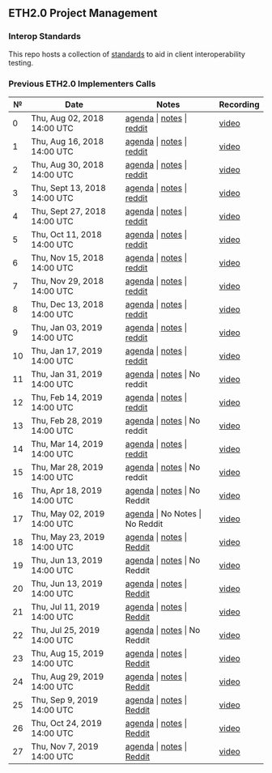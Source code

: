 ## ETH2.0 Project Management

### Interop Standards

This repo hosts a collection of [standards](./interop) to aid in client interoperability testing.

### Previous ETH2.0 Implementers Calls

 №  | Date                             | Notes          | Recording            |
--- | -------------------------------- | -------------- | -------------------- |
 0  | Thu, Aug 02, 2018 14:00 UTC       | [agenda](https://github.com/ethereum/beacon_chain/issues/44) \| [notes](eth2.0-implementers-calls/call_000.md) \| [reddit](https://www.reddit.com/r/ethereum/comments/949eo6/ethereum_sharding_implementers_call_0/)     | [video](https://www.youtube.com/watch?v=Ynqrka5DQOI) |
 1  | Thu, Aug 16, 2018 14:00 UTC      | [agenda](https://github.com/ethresearch/eth2.0-pm/issues/2)  \| [notes](eth2.0-implementers-calls/call_001.md) \| [reddit](https://www.reddit.com/r/ethereum/comments/97siac/live_eth20_implementers_call_1/)            | [video](https://www.youtube.com/watch?v=8F9NPGIv9vI) |
 2  | Thu, Aug 30, 2018 14:00 UTC      | [agenda](https://github.com/ethresearch/eth2.0-pm/issues/3)  \| [notes](eth2.0-implementers-calls/call_002.md) \| [reddit](https://www.reddit.com/r/ethereum/comments/9bjk2u/video_eth20_implementers_call_2/)           | [video](https://www.youtube.com/watch?v=66SFMJC0RQo) |
 3  | Thu, Sept 13, 2018 14:00 UTC     | [agenda](https://github.com/ethresearch/eth2.0-pm/issues/5)  \| [notes](eth2.0-implementers-calls/call_003.md) \| [reddit](https://www.reddit.com/r/ethereum/comments/9femq0/stream_eth20_implementers_call_3_9132018/)  | [video](https://www.youtube.com/watch?v=cp0LxJiyV3I) |
 4  | Thu, Sept 27, 2018 14:00 UTC     | [agenda](https://github.com/ethresearch/eth2.0-pm/issues/8)  \| [notes](eth2.0-implementers-calls/call_004.md) \| [reddit](https://www.reddit.com/r/ethereum/comments/9jd5sk/eth20_implementers_call_4_9272018_live/)    | [video](https://www.youtube.com/watch?v=SvcqFEwyZo0) |
 5  | Thu, Oct 11, 2018 14:00 UTC      | [agenda](https://github.com/ethresearch/eth2.0-pm/issues/11) \| [notes](eth2.0-implementers-calls/call_005.md) \| [reddit](https://www.reddit.com/r/ethereum/comments/9nb2uk/eth20_implementers_call_5_101118_fixed/)    | [video](https://www.youtube.com/watch?v=cNLO3vyod-E) |
 6  | Thu, Nov 15, 2018 14:00 UTC      | [agenda](https://github.com/ethresearch/eth2.0-pm/issues/15) \| [notes](eth2.0-implementers-calls/call_006.md) \| [reddit](https://www.reddit.com/r/ethereum/comments/9x5kk6/live_eth20_implementers_call_6_20181115_2pm_utc/)    | [video](https://www.youtube.com/watch?v=VNwANifX7qE) |
 7  | Thu, Nov 29, 2018 14:00 UTC      | [agenda](https://github.com/ethresearch/eth2.0-pm/issues/17) \| [notes](eth2.0-implementers-calls/call_007.md) \| [reddit](https://www.reddit.com/r/ethereum/comments/a18tlu/stream_eth20_implementers_call_7_11292018_2pm_utc/)  | [video](https://www.youtube.com/watch?v=Zl-yusB8oqY) |
 8  | Thu, Dec 13, 2018 14:00 UTC      | [agenda](https://github.com/ethresearch/eth2.0-pm/issues/19) \| [notes](eth2.0-implementers-calls/call_008.md) \| [reddit](https://www.reddit.com/r/ethereum/comments/a5n11i/stream_eth20_implementers_call_8_20181213/)  | [video](https://www.youtube.com/watch?v=NO9UlkpFKA0) |
 9  | Thu, Jan 03, 2019 14:00 UTC       | [agenda](https://github.com/ethresearch/eth2.0-pm/issues/21) \| [notes](eth2.0-implementers-calls/call_009.md) \| [reddit](https://www.reddit.com/r/ethereum/comments/ac1smo/livestream_eth20_implementers_call_9_201913_2pm/)  | [video](https://www.youtube.com/watch?v=6trA-5rjZUQ) |
 10 | Thu, Jan 17, 2019 14:00 UTC      | [agenda](https://github.com/ethresearch/eth2.0-pm/issues/23) \| [notes](eth2.0-implementers-calls/call_010.md) \| [reddit](https://www.reddit.com/r/ethereum/comments/agtomc/live_eth20_implementers_call_10_20190116_1400_utc/)  | [video](https://www.youtube.com/watch?v=KZ9fms_PrQU) |
 11 | Thu, Jan 31, 2019 14:00 UTC      | [agenda](https://github.com/ethresearch/eth2.0-pm/issues/27) \| [notes](eth2.0-implementers-calls/call_011.md) \| No reddit | [video](https://www.youtube.com/watch?v=wS3sOB_hfgk) |
 12 | Thu, Feb 14, 2019 14:00 UTC      | [agenda](https://github.com/ethresearch/eth2.0-pm/issues/29) \| [notes](eth2.0-implementers-calls/call_012.md) \| [reddit](https://www.reddit.com/r/ethereum/comments/aqe147/eth20_call_12_stream/)  | [video](https://www.youtube.com/watch?v=p1qHM2B8cGc) |
 13 | Thu, Feb 28, 2019 14:00 UTC      | [agenda](https://github.com/ethresearch/eth2.0-pm/issues/31) \| [notes](eth2.0-implementers-calls/call_013.md) \| No reddit  | [video](https://www.youtube.com/watch?v=0ZWG8hMbxes) |
 14 | Thu, Mar 14, 2019 14:00 UTC      | [agenda](https://github.com/ethresearch/eth2.0-pm/issues/33) \| [notes](eth2.0-implementers-calls/call_014.md) \| [reddit](https://www.reddit.com/r/ethereum/comments/b0ud27/live_eth20_implementers_call_14_201903214_starts/)  | [video](https://www.youtube.com/watch?v=zeceWlmxseY) |
 15 | Thu, Mar 28, 2019 14:00 UTC      | [agenda](https://github.com/ethresearch/eth2.0-pm/issues/35) \| [notes](eth2.0-implementers-calls/call_015.md) \| No reddit | [video](https://www.youtube.com/watch?v=bC4v_a-gcrs) |
 16 | Thu, Apr 18, 2019 14:00 UTC      | [agenda](https://github.com/ethereum/eth2.0-pm/issues/37) \| [notes](https://github.com/ethereum/eth2.0-pm/blob/master/eth2.0-implementers-calls/call_016.md) \| No Reddit | [video](https://www.youtube.com/watch?v=eN_O8bSaS5Q) |
 17 | Thu, May 02, 2019 14:00 UTC      | [agenda](https://github.com/ethereum/eth2.0-pm/issues/42) \| No Notes \| No Reddit | [video](https://www.youtube.com/watch?v=bi7lh5Ie3x0) |
 18 | Thu, May 23, 2019 14:00 UTC      | [agenda](https://github.com/ethereum/eth2.0-pm/issues/43) \| [notes](https://github.com/ethereum/eth2.0-pm/blob/master/eth2.0-implementers-calls/call_018.md) \| [Reddit](https://www.reddit.com/r/ethereum/comments/bs37os/eth20_implementers_call_18_2019523/) | [video](https://www.youtube.com/watch?v=dw2GmEuLr5k) |
 19 | Thu, Jun 13, 2019 14:00 UTC      | [agenda](https://github.com/ethereum/eth2.0-pm/issues/45) \| [notes](https://github.com/ethereum/eth2.0-pm/blob/master/eth2.0-implementers-calls/call_019.md) \| No Reddit | [video](https://www.youtube.com/watch?v=izspfej05lE) |
 20 | Thu, Jun 13, 2019 14:00 UTC      | [agenda](https://github.com/ethereum/eth2.0-pm/issues/51) \| [notes](https://github.com/ethereum/eth2.0-pm/blob/master/eth2.0-implementers-calls/call_020.md) \| [Reddit](https://www.reddit.com/r/ethereum/comments/c6nuwh/eth20_implementers_call_20_2019627/) | [video](https://www.youtube.com/watch?v=Y8rhSbtY-Pg) |
 21 | Thu, Jul 11, 2019 14:00 UTC      | [agenda](https://github.com/ethereum/eth2.0-pm/issues/55) \| [notes](https://github.com/ethereum/eth2.0-pm/blob/master/eth2.0-implementers-calls/call_021.md) \| [Reddit](https://www.reddit.com/r/ethereum/comments/cbsyu4/live_eth20_implementers_call_21_2019711_1400_gmt/) | [video](https://www.youtube.com/watch?v=YB8o_5qjNBc) |
 22 | Thu, Jul 25, 2019 14:00 UTC      | [agenda](https://github.com/ethereum/eth2.0-pm/issues/64) \| [notes](https://github.com/ethereum/eth2.0-pm/blob/master/eth2.0-implementers-calls/call_022.md) \| No Reddit | [video](https://www.youtube.com/watch?v=ReSiB2940AE) |
 23 | Thu, Aug 15, 2019 14:00 UTC      | [agenda](https://github.com/ethereum/eth2.0-pm/issues/68) \| [notes](https://docs.google.com/document/d/197ZK_cyxcwAF3V5yQ7DIPKFJ0zz2VMt7gGiSWbutygg/edit#) \| [Reddit](https://www.reddit.com/r/ethereum/comments/cqng6t/live_eth20_implementers_call_23_2019815_1400_gmt/) | [video](https://www.youtube.com/watch?v=Av74vZRXeKo) |
 24 | Thu, Aug 29, 2019 14:00 UTC      | [agenda](https://github.com/ethereum/eth2.0-pm/issues/73) \| [notes](https://docs.google.com/document/d/1jA4H6uQvPsWYrOUGFJeQWqXzP6YUq6BFKfPYAI7_y3g/edit) \| [Reddit](https://www.reddit.com/r/ethereum/comments/cwxlye/live_eth20_implementers_call_24_2019829_1400_gmt/) | [video](https://www.youtube.com/watch?v=sz87_i5Uy1I) | 
 25 | Thu, Sep 9, 2019 14:00 UTC      | [agenda](https://github.com/ethereum/eth2.0-pm/issues/85) \| [notes](https://github.com/ethereum/eth2.0-pm/blob/213decb59f9f78d0791b6273332b6aa11e760122/eth2.0-implementers-calls/call_025.md) \| [Reddit](https://www.reddit.com/r/ethereum/comments/d6beer/eth20_implementers_call_25_2019919_1400_gmt/) | [video](https://www.youtube.com/watch?v=pEdqjXO6euY) | 
 26 | Thu, Oct 24, 2019 14:00 UTC      | [agenda](https://github.com/ethereum/eth2.0-pm/issues/89) \| [notes](https://github.com/ethereum/eth2.0-pm/blob/master/eth2.0-implementers-calls/call_26.md) \| [Reddit](https://www.reddit.com/r/ethereum/comments/dmgoqf/live_eth20_implementers_call_26_20191024_1400_gmt/) | [video](https://www.youtube.com/watch?v=DXGeC7cg71Y) | 
 27 | Thu, Nov 7, 2019 14:00 UTC      | [agenda](https://github.com/ethereum/eth2.0-pm/issues/95) \| [notes](https://github.com/ethereum/eth2.0-pm/blob/master/eth2.0-implementers-calls/call_27.md) \| [Reddit](https://www.reddit.com/r/ethereum/comments/dsxbhc/live_eth20_call_27_2019117_1400_gmt/) | [video](https://www.youtube.com/watch?v=4_EGNG-Yek4) |
